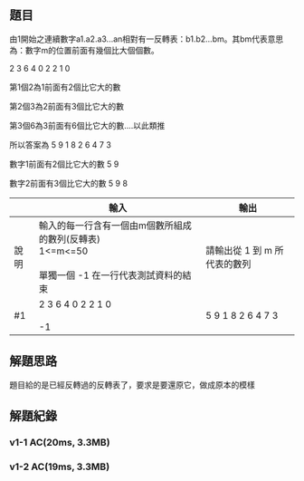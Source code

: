 ## 題目
由1開始之連續數字a1.a2.a3...an相對有一反轉表：b1.b2...bm。其bm代表意思為：數字m的位置前面有幾個比大個個數。

2 3 6 4 0 2 2 1 0

第1個2為1前面有2個比它大的數

第2個3為2前面有3個比它大的數

第3個6為3前面有6個比它大的數....以此類推

所以答案為 5 9 1 8 2 6 4 7 3

數字1前面有2個比它大的數 5 9

數字2前面有3個比它大的數 5 9 8

||輸入|輸出|
|-|-|-|
|說明|輸入的每一行含有一個由m個數所組成的數列(反轉表)<br>1<=m<=50<br><br>單獨一個 -1 在一行代表測試資料的結束|請輸出從 1 到 m 所代表的數列|
|#1|2 3 6 4 0 2 2 1 0<br><br>-1|5 9 1 8 2 6 4 7 3|

## 解題思路
題目給的是已經反轉過的反轉表了，要求是要還原它，做成原本的模樣

## 解題紀錄
### v1-1 AC(20ms, 3.3MB)

### v1-2 AC(19ms, 3.3MB)
